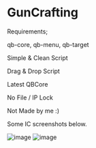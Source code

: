 # GunCrafting

Requirements;

qb-core,
qb-menu,
qb-target


Simple & Clean Script 


Drag & Drop Script


Latest QBCore 

No File / IP Lock 


Not Made by me :)



Some IC screenshots below.

![image](https://user-images.githubusercontent.com/47786223/185801664-abd46307-835b-46ec-9fa8-11a2c548e27d.png)
![image](https://user-images.githubusercontent.com/47786223/185801682-d0a94fbb-7a51-4475-b72b-97721b7049e6.png)
